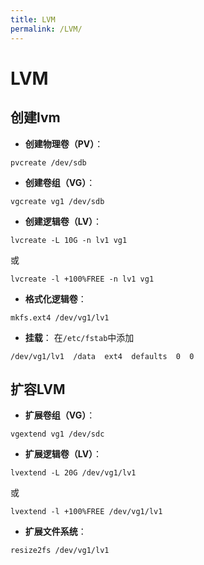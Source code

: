 ```yaml
---
title: LVM
permalink: /LVM/
---
```

# LVM
## 创建lvm
- **创建物理卷（PV）**：
```
pvcreate /dev/sdb
```
- **创建卷组（VG）**：
```
vgcreate vg1 /dev/sdb
```
- **创建逻辑卷（LV）**：
```
lvcreate -L 10G -n lv1 vg1
```
或
```
lvcreate -l +100%FREE -n lv1 vg1
```
- **格式化逻辑卷**：
```
mkfs.ext4 /dev/vg1/lv1
```
- **挂载**：
在`/etc/fstab`中添加
```
/dev/vg1/lv1  /data  ext4  defaults  0  0
```
## 扩容LVM
- **扩展卷组（VG）**：
```
vgextend vg1 /dev/sdc
```
- **扩展逻辑卷（LV）**：
```
lvextend -L 20G /dev/vg1/lv1
```
或
```
lvextend -l +100%FREE /dev/vg1/lv1
```
- **扩展文件系统**：
```
resize2fs /dev/vg1/lv1
```
